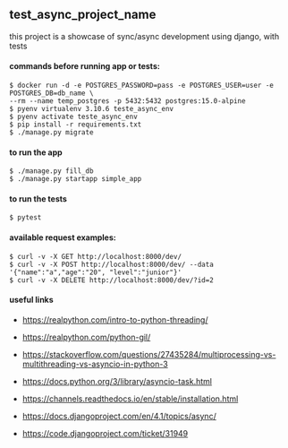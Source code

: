 ## test_async_project_name
this project is a showcase of sync/async development using django, with tests

#### commands before running app or tests:
```
$ docker run -d -e POSTGRES_PASSWORD=pass -e POSTGRES_USER=user -e POSTGRES_DB=db_name \
--rm --name temp_postgres -p 5432:5432 postgres:15.0-alpine
$ pyenv virtualenv 3.10.6 teste_async_env
$ pyenv activate teste_async_env
$ pip install -r requirements.txt
$ ./manage.py migrate
```

#### to run the app
```
$ ./manage.py fill_db
$ ./manage.py startapp simple_app
```

#### to run the tests
```
$ pytest
```

#### available request examples:
```
$ curl -v -X GET http://localhost:8000/dev/
$ curl -v -X POST http://localhost:8000/dev/ --data '{"name":"a","age":"20", "level":"junior"}'
$ curl -v -X DELETE http://localhost:8000/dev/?id=2
```

#### useful links

* https://realpython.com/intro-to-python-threading/
* https://realpython.com/python-gil/
* https://stackoverflow.com/questions/27435284/multiprocessing-vs-multithreading-vs-asyncio-in-python-3

* https://docs.python.org/3/library/asyncio-task.html

* https://channels.readthedocs.io/en/stable/installation.html
* https://docs.djangoproject.com/en/4.1/topics/async/

* https://code.djangoproject.com/ticket/31949
